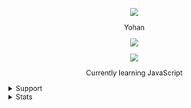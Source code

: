 <p align="center">  
<img src="https://i.pinimg.com/originals/61/ab/15/61ab150dbeda09972d8b43f177af43a4.gif">
</p>
<p align="center">
    Yohan
<p align="center">  
<img src="https://komarev.com/ghpvc/?username=Yohanfrm3&color=grey">
</p>
    <p align="center">
  <img src="https://discord.c99.nl/widget/theme-4/275240603447721984.png" />
</p>
<p align="center">
Currently learning JavaScript
<p align="center">
<details>
  <summary>Support</summary>
    <p align="center">
    Support Me If You Wish:
<p align="center"> 
    ﹒
    <a href="https://discord.com/api/oauth2/authorize?client_id=747075491298803762&permissions=2096492023&redirect_uri=https%3A%2F%2Fdiscordapp.com%2Fapi%2Fguilds%2F477733570736029699%2Fwidget.json&scope=bot">Invite my bot Spartan</a>
    ﹒
    ﹒
</p>
</details>

<details>
  <summary>Stats</summary>
  <img src="https://github-readme-stats.vercel.app/api?username=Yohanfrm3&show_icons=true&count_private=true&hide_title=true">
  <img src="https://github-readme-stats.vercel.app/api/top-langs/?username=Yohanfrm3">
</details>
</details>
